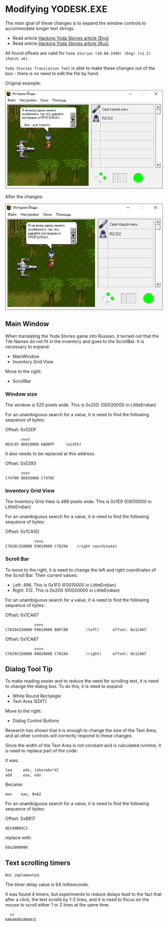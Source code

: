 # Modifying YODESK.EXE

The main goal of these changes is to expand the window controls to accommodate longer text strings.

* Read article [Hacking Yoda Stories article (Eng)](http://tv-games.ru/forum/blog.php?b=2683)
* Read article [Hacking Yoda Stories article (Rus)](http://tv-games.ru/forum/blog.php?b=2682)

All found offsets are valid for `Yoda Stories (10.08.1998) (Eng) (v1.2) (Patch v6)`.

`Yoda Stories Translation Tool` is able to make these changes out of the box - there is no need to edit the file by hand.

Original example:

![](images/before-resize.png)

After the changes: 

![](images/after-resize.png)


## Main Window

When translating the Yoda Stories game into Russian, it turned out that the Tile Names do not fit in the inventory and goes to the ScrollBar.
It is necessary to expand:

* MainWindow
* Inventory Grid View

Move to the right: 

* ScrollBar

### Window size

The window is 525 pixels wide. This is 0x20D (0D020000 in LittleEndian)

For an unambiguous search for a value, it is need to find the following sequence of bytes:

Offset: 0x52DF

```
       vvvv
8D3C45 0D020000 6A08FF     (width)  	
```

It also needs to be replaced at this address:  

Offset: 0x5393

```
       vvvv
C74708 0D020000 C7470C
```

### Inventory Grid View

The Inventory Grid View is 489 pixels wide. This is 0x1E9 (E9010000 in LittleEndian) 

For an unambiguous search for a value, it is need to find the following sequence of bytes:

Offset: 0x1CA5D

```
             vvvv
C7828C320000 E9010000 C78294	(right coordinate)		
```

### Scroll Bar

To move to the right, it is need to change the left and right coordinates of the Scroll Bar.
Their current values: 

* Left: 496. This is 0x1F0 (F0010000 in LittleEndian)
* Right: 512. This is 0x200 (00020000 in LittleEndian)

For an unambiguous search for a value, it is need to find the following sequence of bytes:

Offset: 0x1CA67

```
             vvvv 
C78294320000 F0010000 B8FC00		(left)		offset: 0x1CA67
```

Offset: 0x1CA87

```
			 vvvv
C7829C320000 00020000 C782A4		(right)		offset: 0x1CA87
```


## Dialog Tool Tip

To make reading easier and to reduce the need for scrolling text, it is need to change the dialog box.
To do this, it is need to expand:

* White Round Rectangle
* Text Area (EDIT)

Move to the right:

* Dialog Control Buttons

Research has shown that it is enough to change the size of the Text Area, and all other controls will correctly respond to these changes.

Since the width of the Text Area is not constant and is calculated runtime, it is need to replace part of the code:

It was: 

```
lea     edx, [ebx+ebx*4]
add     eax, edx
```

Became: 

```
mov    eax, 0xA2
```

For an unambiguous search for a value, it is need to find the following sequence of bytes:

Offset: 0x8B17

```
8D149B03C2
```

replace with: 

```
b8a2000000          
```


## Text scrolling timers

`Not implemented.`

The timer delay value is 64 milliseconds.

It was found 4 timers, but experiments to reduce delays lead to the fact that after a click, the text scrolls by 1-2 lines,
and it is need to focus on the mouse to scroll either 1 or 2 lines at the same time. 

```
  vv
6A646A018B481C
```
